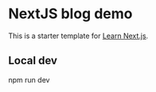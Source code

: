 # NextJS blog demo
This is a starter template for [Learn Next.js](https://nextjs.org/learn).

## Local dev
npm run dev